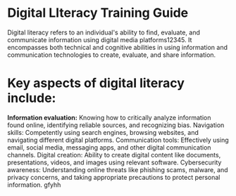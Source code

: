 # Digital LIteracy Training Guide
Digital literacy refers to an individual's ability to find, evaluate, and communicate information using digital media platforms12345. It encompasses both technical and cognitive abilities in using information and communication technologies to create, evaluate, and share information.

# Key aspects of digital literacy include:
**Information evaluation:**
Knowing how to critically analyze information found online, identifying reliable sources, and recognizing bias. 
Navigation skills:
Competently using search engines, browsing websites, and navigating different digital platforms. 
Communication tools:
Effectively using email, social media, messaging apps, and other digital communication channels. 
Digital creation:
Ability to create digital content like documents, presentations, videos, and images using relevant software. 
Cybersecurity awareness:
Understanding online threats like phishing scams, malware, and privacy concerns, and taking appropriate precautions to protect personal information. 
gfyhh
